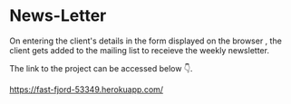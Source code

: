 # News-Letter

On entering the client's details in the form displayed on the browser , the client gets added to the mailing list to receieve the weekly newsletter.

The link to the project can be accessed below 👇.

https://fast-fjord-53349.herokuapp.com/
